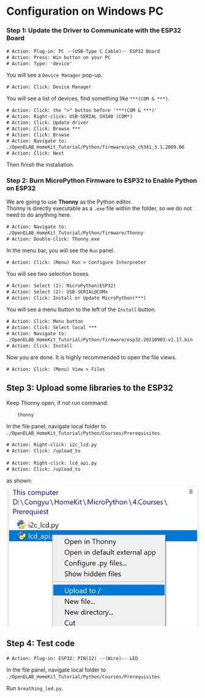 # Configuration on Windows PC

### Step 1: Update the Driver to Communicate with the ESP32 Board

    # Action: Plug-in: PC --(USB-Type C Cable)-- ESP32 Board
    # Action: Press: Win button on your PC
    # Action: Type: 'device'

You will see a `Device Manager` pop-up.

    # Action: Click: Device Manager

You will see a list of devices, find something like `***(COM & ***)`.

    # Action: Click: the ">" button before '***(COM & ***)'
    # Action: Right-click: USB-SERIAL CH340 (COM*)
    # Action: Click: Update driver
    # Action: Click: Browse ***
    # Action: Click: Browse
    # Action: Navigate to: ./OpenELAB_HomeKit_Tutorial/Python/firmware/usb_ch341_3.1.2009.06
    # Action: Click: Next

Then finish the installation.

### Step 2: Burn MicroPython Firmware to ESP32 to Enable Python on ESP32

We are going to use **Thonny** as the Python editor.  
Thonny is directly executable as a `.exe` file within the folder, so we do not need to do anything here.

    # Action: Navigate to: ./OpenELAB_HomeKit_Tutorial/Python/firmware/Thonny
    # Action: Double-click: Thonny.exe

In the menu bar, you will see the `Run` panel.

    # Action: Click: (Menu) Run > Configure Interpreter

You will see two selection boxes.

    # Action: Select (1): MicroPython(ESP32)
    # Action: Select (2): USB-SERIAL@COMx
    # Action: Click: Install or Update MicroPython(***) 

You will see a menu button to the left of the `Install` button.

    # Action: Click: Menu button
    # Action: Click: Select local ***
    # Action: Navigate to: ./OpenELAB_HomeKit_Tutorial/Python/firmware/esp32-20210903-v1.17.bin
    # Action: Click: Install

Now you are done. It is highly recommended to open the file views.

    # Action: Click: (Menu) View > Files



## Step 3: Upload some libraries to the ESP32

Keep Thonny open, if not run command:

```bash
    thonny
```

In the file panel, navigate local folder to `./OpenELAB_HomeKit_Tutorial/Python/Courses/Prerequisites`

    # Action: Right-click: i2c_lcd.py
    # Action: Click: /upload_to

    # Action: Right-click: lcd_api.py
    # Action: Click: /upload_to
    
as shown:

![UploadTo](./images/upload_to.jpg)

## Step 4: Test code

    # Action: Plug-in: ESP32: PIN(12) --(Wire)-- LED

In the file panel, navigate local folder to `./OpenELAB_HomeKit_Tutorial/Python/Courses/Prerequisites`

Run `breathing_led.py`.

